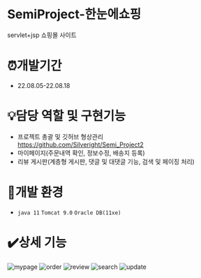 # SemiProject-한눈에쇼핑

servlet+jsp 쇼핑몰 사이트

# ⏰개발기간

* 22.08.05-22.08.18

# 💡담당 역할 및 구현기능

* 프로젝트 총괄 및 깃허브 형상관리 https://github.com/Silveright/Semi_Project2
* 마이페이지(주문내역 확인, 정보수정, 배송지 등록)
* 리뷰 게시판(계층형 게시판, 댓글 및 대댓글 기능, 검색 및 페이징 처리)

# 🧰개발 환경

* `java 11` `Tomcat 9.0` `Oracle DB(11xe)`

# ✔️상세 기능

![mypage](https://user-images.githubusercontent.com/100340071/194596480-89be3a11-75e2-41ff-9180-787400a27464.gif)
![order](https://user-images.githubusercontent.com/100340071/194596492-962017b7-5295-4f4c-abdf-f1c62dcc3e1e.gif)
![review](https://user-images.githubusercontent.com/100340071/194596508-b1f4d19f-18df-4ac6-8593-8f2d293bbe2e.gif)
![search](https://user-images.githubusercontent.com/100340071/194596516-e39995e3-46fe-4ec3-9de9-dc245bf66e2b.gif)
![update](https://user-images.githubusercontent.com/100340071/194596519-e2bfebc6-d5ed-4e51-a143-23d6c7421f81.gif)
